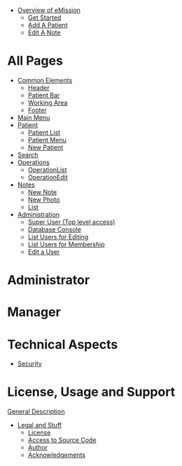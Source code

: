 - [Overview of eMission](Overview.md)
  - [Get Started](GetStarted.md)
  - [Add A Patient](AddPatient.md)
  - [Edit A Note](NoteEdit.md)
# All Pages
- [Common Elements](Layout.md)
  - [Header](Header.md)
  - [Patient Bar](PatientBar.md)
  - [Working Area](Working.md)
  - [Footer](Footer.md)
- [Main Menu](MainMenu.md)
- [Patient](Patient.md)
  - [Patient List](AllPatients.md)
  - [Patient Menu](PatientPhoto.md)
  - [New Patient](PatientNew.md)
- [Search](SearchList.md)
- [Operations](Operations.md)
  - [OperationList](OperationList.md)
  - [OperationEdit](OperationEdit.md)
- [Notes](Notes.md)
  - [New Note]()
  - [New Photo]()
  - [List](NoteList.md)
- [Administration](Administration.md)
  - [Super User (Top level access)](SuperUser.md)
  - [Database Console](Fauxton.md)
  - [List Users for Editing](UserList.md)
  - [List Users for Membership](MissionMembers.md)
  - [Edit a User](UserEdit.md)
# Administrator
# Manager
# Technical Aspects
- [Security](Security.md)
# License, Usage and Support
[General Description]()
- [Legal and Stuff]()
   - [License]()
   - [Access to Source Code]()
   - [Author]()
   - [Acknowledgements]()
   

